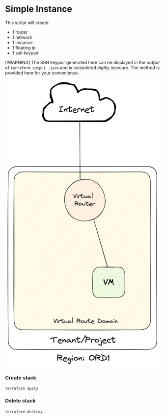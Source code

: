 # Simple Instance

This script will create:
-   1 router
-   1 network
-   1 instance
-   1 floating ip
-   1 ssh keypair

[!WARNING]
The SSH keypair generated here can be displayed in the output of `terraform output -json` and is
considered *highly* insecure. The method is provided here for your convenience.

![infra sample-server](../img/01-sample-instance.png "Simple Instance")

### Create stack

```
terraform apply
```

### Delete stack

```
terraform destroy
```
